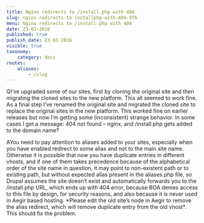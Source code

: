 ```yaml
---
title: Nginx redirects to /install.php with 404
slug: nginx-redirects-to-installphp-with-404-376
menu: Nginx redirects to /install.php with 404
date: 23-03-2016
published: true
publish_date: 23-03-2016
visible: true
taxonomy:
    category: docs
routes:
    aliases:
        - /slug
---
```


<a name="debug-q"></a>

QI’ve upgraded some of our sites, first by cloning the original site and then migrating the cloned sites to the new platform. This all seemed to work fine. As a final step I’ve renamed the original site and migrated the cloned site to replace the original sites in the new platform. This worked fine on earlier releases but now I’m getting some (inconsistent) strange behavior. In some cases I get a message: 404 not found – nginx, and /install.php gets added to the domain name?

<a name="debug-a"></a>

AYou need to pay attention to aliases added to your sites, especially when you have enabled redirect to some alias and not to the main site name. Otherwise it is possible that now you have duplicate entries in different vhosts, and if one of them takes precedence because of the alphabetical order of the site name in question, it may point to non-existent path or to existing path, but without expected alias present in the aliases.php file, so Drupal assumes the site doesn’t exist and automatically forwards you to the /install.php URL, which ends up with 404 error, because BOA denies access to this file by design, for security reasons, and also because it is never used in Aegir based hosting. \*Please edit the old site’s node in Aegir to remove the alias redirect, which will remove duplicate entry from the old vhost\*. This should fix the problem.
